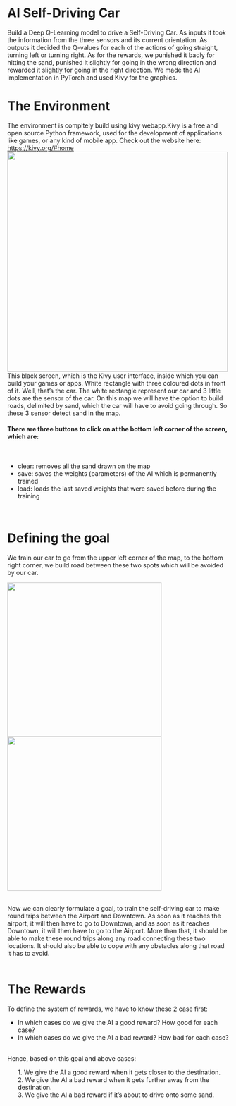 # AI Self-Driving Car
Build a Deep Q-Learning model to drive a Self-Driving Car. As inputs it took the information from the three sensors and its current orientation. As outputs it decided the Q-values for each of the actions of going straight, turning left or turning right. As for the rewards, we punished it badly for hitting the sand, punished it slightly for going in the wrong direction and rewarded it slightly for going in the right direction. We made the AI implementation in PyTorch and used Kivy for the graphics.
# The Environment
The environment is compltely build using kivy webapp.Kivy is a free and open source Python framework, used for the development of applications like games, or any kind of mobile app. Check out the website here: https://kivy.org/#home 
<br>
<img src="https://user-images.githubusercontent.com/56478257/99615963-64115e00-2a42-11eb-861c-7fff5b743392.jpg" width="500" height="500" />
<br>
This black screen, which is the Kivy user interface, inside which you can build your games or apps.
White rectangle with three coloured dots in front of it. Well, that’s the car. The white rectangle represent our car and 3 little dots are the sensor of the car. On this map we will have the option to build roads, delimited by sand, which the car will have to avoid going through. So these 3 sensor detect sand in the map.
<br>
#### There are three buttons to click on at the bottom left corner of the screen, which are:
<br>
<ul>
<li>clear: removes all the sand drawn on the map</li>
<li>save: saves the weights (parameters) of the AI which is permanently trained</li>
<li>load: loads the last saved weights that were saved before during the training</li>
</ul>
<br>

# Defining the goal

We train our car to go from the upper left corner of the map, to the bottom right corner, we build road between these two spots which will be avoided by our car.
<br>
<p float="left">
<img src="https://user-images.githubusercontent.com/56478257/99616996-56f56e80-2a44-11eb-9f7e-5f7e86ef9075.jpg" width="350" height="350" />
<img src="https://user-images.githubusercontent.com/56478257/99617196-cec39900-2a44-11eb-8d1a-8dfa1351f919.jpg" width="350" height="350" />
</p>
<br>
Now we can clearly formulate a goal, to train the self-driving car to make round trips between the Airport and Downtown. As soon as it reaches the airport, it will then have to go to Downtown, and as soon as it reaches Downtown, it will then have to go to the Airport. More than that, it should be able to make these round trips along any road connecting these two locations. It should also be able to cope with any obstacles along that road it has to avoid.
<br>
<br>

# The Rewards
To define the system of rewards, we have to know these 2 case first:
<br>
<ul>
<li>In which cases do we give the AI a good reward? How good for each case?</li>
<li>In which cases do we give the AI a bad reward? How bad for each case?</li>
</ul>
<br>
Hence, based on this goal and above cases:
<br>
<ul>
1.	We give the AI a good reward when it gets closer to the destination.<br>
2.	We give the AI a bad reward when it gets further away from the destination.<br>
3.	We give the AI a bad reward if it’s about to drive onto some sand.<br>
</ul>






